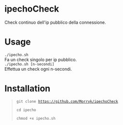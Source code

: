 # ipechoCheck
Check continuo dell'ip pubblico della connessione.

# Usage
<code>./ipecho.sh</code><br>
Fa un check singolo per ip pubblico.<br>
<code>./ipecho.sh [n-secondi]</code><br>
Effettua un check ogni n-secondi.

# Installation
> <code>git clone https://github.com/Morryk/ipechoCheck</code>
> 
> <code>cd ipecho</code>
> 
> <code>chmod +x ipecho.sh</code>
